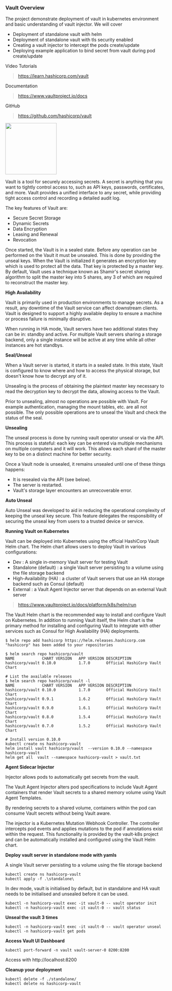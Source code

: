 ### Vault Overview

The project demonstrate deployment of vault in kubernetes environment and basic understanding of vault injector. We will cover

- Deployment of standalone vault with helm
- Deployment of standalone vault with tls security enabled
- Creating a vault injector to intercept the pods create/update
- Deploying example application to bind secret from vault during pod create/update

Video Tutorials
>https://learn.hashicorp.com/vault

Documentation
>https://www.vaultproject.io/docs

GitHub
>https://github.com/hashicorp/vault

<img src="https://github.com/hashicorp/vault/blob/f22d202cde2018f9455dec755118a9b84586e082/Vault_PrimaryLogo_Black.png" width="160" height="160">

Vault is a tool for securely accessing secrets. A secret is anything that you want to tightly control access to, such as API keys, passwords, certificates, and more. Vault provides a unified interface to any secret, while providing tight access control and recording a detailed audit log.

The key features of Vault are:
- Secure Secret Storage
- Dynamic Secrets
- Data Encryption
- Leasing and Renewal
- Revocation

Once started, the Vault is in a sealed state. Before any operation can be performed on the Vault it must be unsealed. This is done by providing the unseal keys. When the Vault is initialized it generates an encryption key which is used to protect all the data. That key is protected by a master key. By default, Vault uses a technique known as Shamir's secret sharing algorithm to split the master key into 5 shares, any 3 of which are required to reconstruct the master key.

**High Availability**

Vault is primarily used in production environments to manage secrets. As a result, any downtime of the Vault service can affect downstream clients. Vault is designed to support a highly available deploy to ensure a machine or process failure is minimally disruptive.

When running in HA mode, Vault servers have two additional states they can be in: standby and active. For multiple Vault servers sharing a storage backend, only a single instance will be active at any time while all other instances are hot standbys.

**Seal/Unseal**

When a Vault server is started, it starts in a sealed state. In this state, Vault is configured to know where and how to access the physical storage, but doesn't know how to decrypt any of it.

Unsealing is the process of obtaining the plaintext master key necessary to read the decryption key to decrypt the data, allowing access to the Vault.

Prior to unsealing, almost no operations are possible with Vault. For example authentication, managing the mount tables, etc. are all not possible. The only possible operations are to unseal the Vault and check the status of the seal.

**Unsealing**

The unseal process is done by running vault operator unseal or via the API. This process is stateful: each key can be entered via multiple mechanisms on multiple computers and it will work. This allows each shard of the master key to be on a distinct machine for better security.

Once a Vault node is unsealed, it remains unsealed until one of these things happens:

- It is resealed via the API (see below).
- The server is restarted.
- Vault's storage layer encounters an unrecoverable error.

**Auto Unseal**

Auto Unseal was developed to aid in reducing the operational complexity of keeping the unseal key secure. This feature delegates the responsibility of securing the unseal key from users to a trusted device or service. 

**Running Vault on Kubernetes**

Vault can be deployed into Kubernetes using the official HashiCorp Vault Helm chart. The Helm chart allows users to deploy Vault in various configurations:

- Dev : A single in-memory Vault server for testing Vault
- Standalone (default) : a single Vault server persisting to a volume using the file storage backend
- High-Availability (HA) : a cluster of Vault servers that use an HA storage backend such as Consul (default)
- External : a Vault Agent Injector server that depends on an external Vault server

>https://www.vaultproject.io/docs/platform/k8s/helm/run

The Vault Helm chart is the recommended way to install and configure Vault on Kubernetes. In addition to running Vault itself, the Helm chart is the primary method for installing and configuring Vault to integrate with other services such as Consul for High Availability (HA) deployments.

```
$ helm repo add hashicorp https://helm.releases.hashicorp.com
"hashicorp" has been added to your repositories

$ helm search repo hashicorp/vault
NAME            CHART VERSION   APP VERSION DESCRIPTION
hashicorp/vault 0.10.0          1.7.0       Official HashiCorp Vault Chart
```

```
# List the available releases
$ helm search repo hashicorp/vault -l
NAME            CHART VERSION   APP VERSION DESCRIPTION
hashicorp/vault 0.10.0          1.7.0       Official HashiCorp Vault Chart
hashicorp/vault 0.9.1           1.6.2       Official HashiCorp Vault Chart
hashicorp/vault 0.9.0           1.6.1       Official HashiCorp Vault Chart
hashicorp/vault 0.8.0           1.5.4       Official HashiCorp Vault Chart
hashicorp/vault 0.7.0           1.5.2       Official HashiCorp Vault Chart
```

```
# Install version 0.10.0
kubectl create ns hashicorp-vault
helm install vault hashicorp/vault  --version 0.10.0 --namespace hashicorp-vault
helm get all  vault --namespace hashicorp-vault > vault.txt
```
    
**Agent Sidecar Injector**

Injector allows pods to automatically get secrets from the vault.

The Vault Agent Injector alters pod specifications to include Vault Agent containers that render Vault secrets to a shared memory volume using Vault Agent Templates. 

By rendering secrets to a shared volume, containers within the pod can consume Vault secrets without being Vault aware.

The injector is a Kubernetes Mutation Webhook Controller. The controller intercepts pod events and applies mutations to the pod if annotations exist within the request. This functionality is provided by the vault-k8s project and can be automatically installed and configured using the Vault Helm chart.


**Deploy vault server in standalone mode with yamls**

A single Vault server persisting to a volume using the file storage backend

```
kubectl create ns hashicorp-vault
kubectl apply -f .\standalone\
```

In dev mode, vault is initialised by default, but in standalone and HA vault needs to be initialised and unsealed before it can be used.

```
kubectl -n hashicorp-vault exec -it vault-0 -- vault operator init
kubectl -n hashicorp-vault exec -it vault-0 -- vault status
```

**Unseal the vault 3 times**
```
kubectl -n hashicorp-vault exec -it vault-0 -- vault operator unseal
kubectl -n hashicorp-vault get pods
```

**Access Vault UI Dashboard**
```
kubectl port-forward -n vault vault-server-0 8200:8200
```
Access with http://localhost:8200

**Cleanup your deployment**

```
kubectl delete -f ./standalone/
kubectl delete ns hashicorp-vault
```

